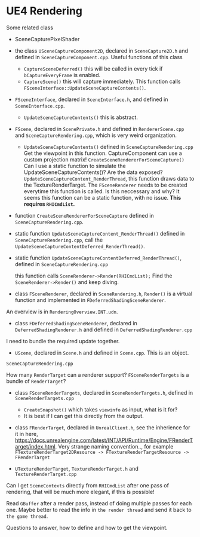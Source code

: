 # UE4 Rendering

Some related class

- SceneCapturePixelShader
- the class `USceneCaptureComponent2D`, declared in `SceneCapture2D.h` and defined in `SceneCaptureComponent.cpp`.
    Useful functions of this class 
    
    - `CaptureSceneDeferred()` this will be called in every tick if `bCaptureEveryFrame` is enabled.
    - `CaptureScene()` this will capture immediately. This function calls `FSceneInterface::UpdateSceneCaptureContents()`.
    
- `FSceneInterface`, declared in `SceneInterface.h`, and defined in `SceneInterface.cpp`.
    - `UpdateSceneCaptureContents()` this is abstract.

- `FScene`, declared in `ScenePrivate.h` and defined in `RendererScene.cpp` and `SceneCaptureRendering.cpp`, which is very weird organization.
    - `UpdateSceneCaptureContents()` defined in `SceneCaptureRendering.cpp`
        Get the viewpoint in this function. CaptureComponent can use a custom projection matrix! 
        `CreateSceneRendererForSceneCapture()`
        Can I use a static function to simulate the UpdateSceneCaptureContents()? Are the data exposed?
        `UpdateSceneCaptureContent_RenderThread`, this function draws data to the TextureRenderTarget.
        The `FSceneRenderer` needs to be created everytime this function is called. Is this neccessary and why?
        It seems this function can be a static function, with no issue.
        **This requires `RHICmdList`.**
        
- function `CreateSceneRendererForSceneCapture` defined in `SceneCaptureRendering.cpp`.

- static function `UpdateSceneCaptureContent_RenderThread()` defined in `SceneCaptureRendering.cpp`, call the `UpdateSceneCaptureContentDeferred_RenderThread()`.

- static function `UpdateSceneCaptureContentDeferred_RenderThread()`, defined in `SceneCaptureRendering.cpp`
    
    this function calls `SceneRenderer->Render(RHICmdList);`
    Find the `SceneRenderer->Render()` and keep diving.
    
- class `FSceneRenderer`, declared in `SceneRendering.h`, `Render()` is a virtual function and implemented in `FDeferredShadingSceneRenderer`.

An overview is in `RenderingOverview.INT.udn`.

- class `FDeferredShadingSceneRenderer`, declared in `DeferredShadingRenderer.h` and defined in `DeferredShadingRenderer.cpp`


I need to bundle the required update together.

- `UScene`, declared in `Scene.h` and defined in `Scene.cpp`. This is an object.

`SceneCaptureRendering.cpp`

How many `RenderTarget` can a renderer support? `FSceneRenderTargets` is a bundle of `RenderTarget`?

- class `FSceneRenderTargets`, declared in `SceneRenderTargets.h`, defined in `SceneRenderTargets.cpp`
    - `CreateSnapshot()` which takes `viewinfo` as input, what is it for?
    - It is best if I can get this directly from the output.
    
- class `FRenderTarget`, declared in `UnrealClient.h`, see the inherience for it in here, https://docs.unrealengine.com/latest/INT/API/Runtime/Engine/FRenderTarget/index.html. Very strange naming convention.., for example `FTextureRenderTarget2DResource -> FTextureRenderTargetResource -> FRenderTarget`

- `UTextureRenderTarget`, `TextureRenderTarget.h` and `TextureRenderTarget.cpp`

Can I get `SceneContexts` directly from `RHICmdList` after one pass of rendering, that will be much more elegant, if this is possible!

Read `GBuffer` after a render pass, instead of doing multiple passes for each one. Maybe better to read the info in `the render thread` and send it back to `the game thread`.

Questions to answer, how to define and how to get the viewpoint.